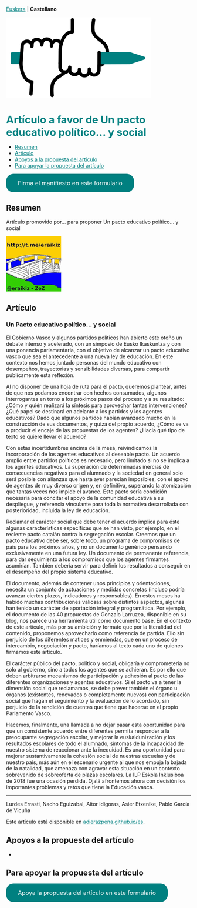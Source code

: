 [Euskera](/) | **Castellano**

<img src="img/icono.png">

<h1 id="adierazpena" style="margin-bottom: 10px;padding-bottom: 0;text-decoration: none !important;"><span style="color:#008080;">Artículo a favor de Un pacto educativo político… y social</span> </h1>

* [Resumen](#resumen)
* [Artículo](#artículo)
* [Apoyos a la propuesta del artículo](#apoyos-a-la-propuesta-del-artículo)
* [Para apoyar la propuesta del artículo](#para-apoyar-la-propuesta-del-artículo)

<a href="https://docs.google.com/forms/d/e/1FAIpQLSfwq5N2NxDttnR74odIyTSBpgzcE-AFLVuR_epoPB0HxQyFlQ/viewform" class="pressbutton">Firma el manifiesto en este formulario</a>

## Resumen

Artículo promovido por… para proponer Un pacto educativo político… y social

<a href="http://t.me/eraikiz"><img src="img/zubiak-eraikiz_p.png"></a>


## Artículo 

### Un Pacto educativo político… y social 
 
El Gobierno Vasco y algunos partidos políticos han abierto este otoño un debate intenso y acelerado, con un simposio de Eusko Ikaskuntza y con una ponencia parlamentaria, con el objetivo de alcanzar un pacto educativo vasco que sea el antecedente a una nueva ley de educación. En este contexto nos hemos juntado personas del mundo educativo con desempeños, trayectorias y sensibilidades diversas, para compartir públicamente esta reflexión.

Al no disponer de una hoja de ruta para el pacto, queremos plantear, antes de que nos podamos encontrar con hechos consumados, algunos interrogantes en torno a los próximos pasos del proceso y a su resultado: ¿Cómo y quién realizará la síntesis para aprovechar tantas intervenciones? ¿Qué papel se destinará en adelante a los partidos y los agentes educativos? Dado que algunos partidos habían avanzado mucho en la construcción de sus documentos, y quizá del propio acuerdo, ¿Cómo se va a producir el encaje de las propuestas de los agentes? ¿Hacia qué tipo de texto se quiere llevar el acuerdo?

Con estas incertidumbres encima de la mesa, reivindicamos la incorporación de los agentes educativos al deseable pacto. Un acuerdo amplio entre partidos políticos es necesario, pero limitado si no se implica a los agentes educativos. La superación de determinadas inercias de consecuencias negativas para el alumnado y la sociedad en general solo será posible con alianzas que hasta ayer parecían imposibles, con el apoyo de agentes de muy diverso origen y, en definitiva, superando la atomización que tantas veces nos impide el avance. Este pacto sería condición necesaria para concitar el apoyo de la comunidad educativa a su despliegue, y referencia vinculante para toda la normativa desarrollada con posterioridad, incluida la ley de educación.

Reclamar el carácter social que debe tener el acuerdo implica para éste algunas características específicas que se han visto, por ejemplo, en el reciente pacto catalán contra la segregación escolar. Creemos que un pacto educativo debe ser, sobre todo, un programa de compromisos de país para los próximos años, y no un documento genérico pensando exclusivamente en una futura ley. Un documento de permanente referencia, para dar seguimiento a los compromisos que los agentes firmantes asumirían. También debería servir para definir los resultados a conseguir en el desempeño del propio sistema educativo.

El documento, además de contener unos principios y orientaciones,  necesita  un conjunto de actuaciones y medidas concretas (incluso podría avanzar ciertos plazos, indicadores y responsables). En estos meses ha habido muchas contribuciones valiosas sobre distintos aspectos, algunas han tenido un carácter de aportación integral y programática. Por ejemplo, el documento de las 40 propuestas de Gonzalo Larruzea, disponible en su blog, nos parece una herramienta útil como documento base. En el contexto de este artículo, más por su ambición y formato que por la literalidad del contenido, proponemos aprovecharlo como referencia de partida. Ello sin perjuicio de los diferentes matices y enmiendas, que en un proceso de intercambio, negociación y pacto, haríamos al texto cada uno de quienes firmamos este artículo.

El carácter público del pacto, político y social, obligaría y comprometería no solo al gobierno, sino a todos los agentes que se adhieran. Es por ello que deben arbitrarse mecanismos de participación y adhesión al pacto de las diferentes organizaciones y agentes educativos. Si el pacto va a tener la dimensión social que reclamamos, se debe prever también el órgano u órganos (existentes, renovados o completamente nuevos) con participación social que hagan el seguimiento y la evaluación de lo acordado, sin perjuicio de la rendición de cuentas que tiene que hacerse en el propio Parlamento Vasco.

Hacemos, finalmente, una llamada a no dejar pasar esta oportunidad para que un consistente acuerdo entre diferentes permita responder a la preocupante segregación escolar, y mejorar la euskaldunización y los resultados escolares de todo el alumnado, síntomas de la incapacidad de nuestro sistema de reaccionar ante la inequidad. Es una oportunidad para  mejorar sustantivamente la cohesión social de nuestras escuelas y de nuestro país, más aún en el escenario urgente al que nos empuja la bajada de la natalidad, que amenaza con agravar esta situación en un contexto sobrevenido de sobreoferta de plazas escolares. La ILP Eskola Inklusiboa de 2018 fue una ocasión perdida. Ojalá afrontemos ahora con decisión los importantes problemas y retos que tiene la Educación vasca.

<hr>
Lurdes Errasti, Nacho Eguizabal, Aitor Idigoras, Asier Etxenike, Pablo García de Vicuña

Este artículo está disponible en [adierazpena.github.io/es](https://adierazpena.github.io/es).

## Apoyos a la propuesta del artículo

-

## Para apoyar la propuesta del artículo

<a href="https://docs.google.com/forms/d/e/1FAIpQLSfwq5N2NxDttnR74odIyTSBpgzcE-AFLVuR_epoPB0HxQyFlQ/viewform" class="pressbutton">Apoya la propuesta del artículo en este formulario</a>

<meta property="og:title" content="adierazpena">
<style>
h1:nth-child(1) {
  visibility: hidden;
  line-height: 0;
}
.pressbutton {
    background-color: #008080;
    border: none;
    color: white;
    padding: 15px 32px;
    text-align: center;
    text-decoration: none;
    display: inline-block;
    font-size: 16px;
    text-align: center;
    border-radius: 20px;
}
a {
 color: #008080;
}
</style>
